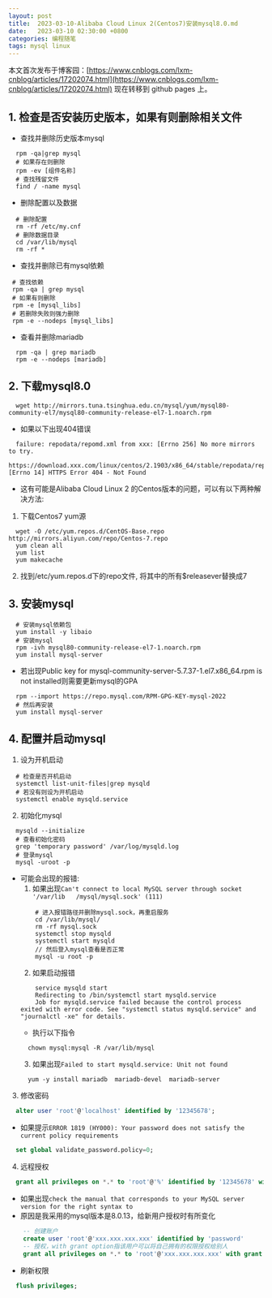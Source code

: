 ```yaml
---
layout: post
title:  2023-03-10-Alibaba Cloud Linux 2(Centos7)安装mysql8.0.md
date:   2023-03-10 02:30:00 +0800
categories: 编程随笔
tags: mysql linux
---
```


本文首次发布于博客园：[https://www.cnblogs.com/lxm-cnblog/articles/17202074.html](https://www.cnblogs.com/lxm-cnblog/articles/17202074.html)
现在转移到 github pages 上。

## 1. 检查是否安装历史版本，如果有则删除相关文件
- 查找并删除历史版本mysql
```
  rpm -qa|grep mysql
  # 如果存在则删除
  rpm -ev [组件名称]
  # 查找残留文件
  find / -name mysql
```
- 删除配置以及数据
```
  # 删除配置
  rm -rf /etc/my.cnf
  # 删除数据目录
  cd /var/lib/mysql
  rm -rf *
```
- 查找并删除已有mysql依赖
 ```
  # 查找依赖
  rpm -qa | grep mysql
  # 如果有则删除
  rpm -e [mysql_libs]
  # 若删除失败则强力删除
  rpm -e --nodeps [mysql_libs]
```
- 查看并删除mariadb
```
  rpm -qa | grep mariadb
  rpm -e --nodeps [mariadb]
```

## 2. 下载mysql8.0
```
  wget http://mirrors.tuna.tsinghua.edu.cn/mysql/yum/mysql80-community-el7/mysql80-community-release-el7-1.noarch.rpm
```
- 如果以下出现404错误
```
  failure: repodata/repomd.xml from xxx: [Errno 256] No more mirrors to try.
    https://download.xxx.com/linux/centos/2.1903/x86_64/stable/repodata/repomd.xml: [Errno 14] HTTPS Error 404 - Not Found
```
- 这有可能是Alibaba Cloud Linux 2 的Centos版本的问题，可以有以下两种解决方法:
1. 下载Centos7 yum源
```
  wget -O /etc/yum.repos.d/CentOS-Base.repo http://mirrors.aliyun.com/repo/Centos-7.repo
  yum clean all 
  yum list 
  yum makecache
```
2. 找到/etc/yum.repos.d下的repo文件, 将其中的所有$releasever替换成7

## 3. 安装mysql
```
  # 安装mysql依赖包
  yum install -y libaio
  # 安装mysql
  rpm -ivh mysql80-community-release-el7-1.noarch.rpm
  yum install mysql-server
```
- 若出现Public key for mysql-community-server-5.7.37-1.el7.x86_64.rpm is not installed则需要更新mysql的GPA
```
  rpm --import https://repo.mysql.com/RPM-GPG-KEY-mysql-2022
  # 然后再安装
  yum install mysql-server
```

## 4. 配置并启动mysql
1. 设为开机启动
```
  # 检查是否开机启动
  systemctl list-unit-files|grep mysqld
  # 若没有则设为开机启动
  systemctl enable mysqld.service
```
2. 初始化mysql
```
  mysqld --initialize
  # 查看初始化密码
  grep 'temporary password' /var/log/mysqld.log
  # 登录mysql
  mysql -uroot -p
```
  - 可能会出现的报错:  
    1. 如果出现`Can't connect to local MySQL server through socket '/var/lib   /mysql/mysql.sock' (111)`
    ```
        # 进入报错路径并删除mysql.sock，再重启服务
        cd /var/lib/mysql/ 
        rm -rf mysql.sock 
        systemctl stop mysqld 
        systemctl start mysqld 
        // 然后登入mysql查看是否正常 
        mysql -u root -p 
    ```
    2. 如果启动报错
    ```
        service mysqld start
        Redirecting to /bin/systemctl start mysqld.service
        Job for mysqld.service failed because the control process exited with error code. See "systemctl status mysqld.service" and "journalctl -xe" for details.
    ```
      - 执行以下指令
    ```
      chown mysql:mysql -R /var/lib/mysql
    ```
    3. 如果出现`Failed to start mysqld.service: Unit not found`
    ```
      yum -y install mariadb  mariadb-devel  mariadb-server
    ```
3. 修改密码
```sql
  alter user 'root'@'localhost' identified by '12345678';
```
- 如果提示`ERROR 1819 (HY000): Your password does not satisfy the current policy requirements`
```sql
  set global validate_password.policy=0;
```

4. 远程授权
```sql
  grant all privileges on *.* to 'root'@'%' identified by '12345678' with grant option;
```
- 如果出现`check the manual that corresponds to your MySQL server version for the right syntax to`
- 原因是我采用的mysql版本是8.0.13，给新用户授权时有所变化
```sql
    -- 创建账户
    create user 'root'@'xxx.xxx.xxx.xxx' identified by 'password'
    -- 授权，with grant option指该用户可以将自己拥有的权限授权给别人
    grant all privileges on *.* to 'root'@'xxx.xxx.xxx.xxx' with grant option
```
- 刷新权限
```sql
  flush privileges;
```

